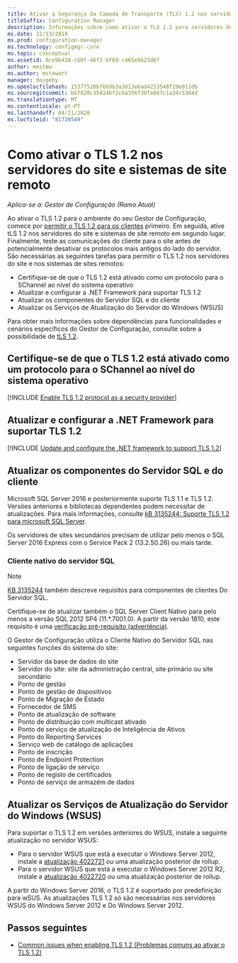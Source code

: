 ```yaml
---
title: Ativar a Segurança da Camada de Transporte (TLS) 1.2 nos servidores do site e sistemas de site remoto
titleSuffix: Configuration Manager
description: Informações sobre como ativar o TLS 1.2 para servidores do site do Gestor de Configuração.
ms.date: 12/13/2019
ms.prod: configuration-manager
ms.technology: configmgr-core
ms.topic: conceptual
ms.assetid: 0ce9b428-cb0f-46f3-bf69-c465e6623d6f
author: mestew
ms.author: mstewart
manager: dougeby
ms.openlocfilehash: 15377520b76b9b3a3813e6ad4253548f29e011db
ms.sourcegitcommit: bbf820c35414bf2cba356f30fe047c1a34c5384d
ms.translationtype: MT
ms.contentlocale: pt-PT
ms.lasthandoff: 04/21/2020
ms.locfileid: "81720549"
---
```

# <a name="how-to-enable-tls-12-on-the-site-servers-and-remote-site-systems"></a>Como ativar o TLS 1.2 nos servidores do site e sistemas de site remoto

*Aplica-se a: Gestor de Configuração (Ramo Atual)*

Ao ativar o TLS 1.2 para o ambiente do seu Gestor de Configuração, comece por [permitir o TLS 1.2 para os clientes](enable-tls-1-2-client.md) primeiro. Em seguida, ative tLS 1.2 nos servidores do site e sistemas de site remoto em segundo lugar. Finalmente, teste as comunicações do cliente para o site antes de potencialmente desativar os protocolos mais antigos do lado do servidor. São necessárias as seguintes tarefas para permitir o TLS 1.2 nos servidores do site e nos sistemas de sites remotos:

- Certifique-se de que o TLS 1.2 está ativado como um protocolo para o SChannel ao nível do sistema operativo
- Atualizar e configurar a .NET Framework para suportar TLS 1.2
- Atualizar os componentes do Servidor SQL e do cliente
- Atualizar os Serviços de Atualização do Servidor do Windows (WSUS)

Para obter mais informações sobre dependências para funcionalidades e cenários específicos do Gestor de Configuração, consulte sobre a possibilidade de [tLS 1.2](enable-tls-1-2.md). 

## <a name="ensure-that-tls-12-is-enabled-as-a-protocol-for-schannel-at-the-operating-system-level"></a><a name="bkmk_protocol"></a>Certifique-se de que o TLS 1.2 está ativado como um protocolo para o SChannel ao nível do sistema operativo

[!INCLUDE [Enable TLS 1.2 protocol as a security provider](includes/enable-tls-1-2-protocol-security-provider.md)]

## <a name="update-and-configure-the-net-framework-to-support-tls-12"></a><a name="bkmk_net"></a>Atualizar e configurar a .NET Framework para suportar TLS 1.2

[!INCLUDE [Update and configure the .NET framework to support TLS 1.2](includes/update-net-framework-to-support-tls-1-2.md)]


## <a name="update-sql-server-and-client-components"></a><a name="bkmk_sql"></a>Atualizar os componentes do Servidor SQL e do cliente

Microsoft SQL Server 2016 e posteriormente suporte TLS 1.1 e TLS 1.2. Versões anteriores e bibliotecas dependentes podem necessitar de atualizações. Para mais informações, consulte [kB 3135244: Suporte TLS 1.2 para microsoft SQL Server](https://support.microsoft.com/help/3135244/tls-1-2-support-for-microsoft-sql-server).

Os servidores de sites secundários precisam de utilizar pelo menos o SQL Server 2016 Express com o Service Pack 2 (13.2.50.26) ou mais tarde.

### <a name="sql-server-native-client"></a><a name="bkmk_sql-client"></a>Cliente nativo do servidor SQL

> [!NOTE]
> [KB 3135244](https://support.microsoft.com/help/3135244/tls-1-2-support-for-microsoft-sql-server) também descreve requisitos para componentes de clientes Do Servidor SQL.

Certifique-se de atualizar também o SQL Server Client Nativo para pelo menos a versão SQL 2012 SP4 (11.*.7001.0). A partir da versão 1810, este requisito é uma [verificação pré-requisito (advertência)](../../servers/deploy/install/list-of-prerequisite-checks.md#sql-server-native-client).

O Gestor de Configuração utiliza o Cliente Nativo do Servidor SQL nas seguintes funções do sistema do site:

- Servidor da base de dados do site
- Servidor do site: site da administração central, site primário ou site secundário
- Ponto de gestão
- Ponto de gestão de dispositivos
- Ponto de Migração de Estado
- Fornecedor de SMS
- Ponto de atualização de software
- Ponto de distribuição com multicast ativado
- Ponto de serviço de atualização de Inteligência de Ativos
- Ponto do Reporting Services
- Serviço web de catálogo de aplicações
- Ponto de inscrição
- Ponto de Endpoint Protection
- Ponto de ligação de serviço
- Ponto de registo de certificados
- Ponto de serviço de armazém de dados


## <a name="update-windows-server-update-services-wsus"></a><a name="bkmk_wsus"></a>Atualizar os Serviços de Atualização do Servidor do Windows (WSUS)

Para suportar o TLS 1.2 em versões anteriores do WSUS, instale a seguinte atualização no servidor WSUS:

- Para o servidor WSUS que está a executar o Windows Server 2012, instale a [atualização 4022721](https://support.microsoft.com/help/4022721) ou uma atualização posterior de rollup.
- Para o servidor WSUS que está a executar o Windows Server 2012 R2, instale a [atualização 4022720](https://support.microsoft.com/help/4022720) ou uma atualização posterior de rollup.

A partir do Windows Server 2016, o TLS 1.2 é suportado por predefinição para wSUS.  As atualizações TLS 1.2 só são necessárias nos servidores WSUS do Windows Server 2012 e Do Windows Server 2012.

## <a name="next-steps"></a>Passos seguintes

- [Common issues when enabling TLS 1.2 (Problemas comuns ao ativar o TLS 1.2)](enable-tls-1-2-troubleshoot.md)
